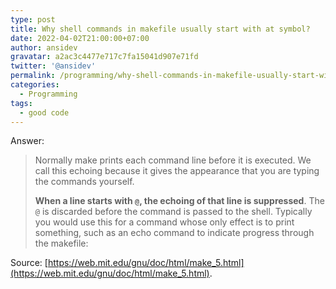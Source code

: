 ```yaml
---
type: post
title: Why shell commands in makefile usually start with at symbol?
date: 2022-04-02T21:00:00+07:00
author: ansidev
gravatar: a2ac3c4477e717c7fa15041d907e71fd
twitter: '@ansidev'
permalink: /programming/why-shell-commands-in-makefile-usually-start-with-at-symbol
categories:
  - Programming
tags:
  - good code
---
```


Answer:

> Normally make prints each command line before it is executed. We call this echoing because it gives the appearance that you are typing the commands yourself.
>
> **When a line starts with `@`, the echoing of that line is suppressed**. The `@` is discarded before the command is passed to the shell. Typically you would use this for a command whose only effect is to print something, such as an echo command to indicate progress through the makefile:

Source: [https://web.mit.edu/gnu/doc/html/make_5.html](https://web.mit.edu/gnu/doc/html/make_5.html).

